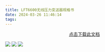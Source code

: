```yaml
---
title: LFT6600无线压力变送器规格书
date: 2024-03-26 11:46:14
tags:
---
```

<center>
<a href=LFT6600无线压力变送器规格书.pdf>点击下载此文档</a>
</center>

![](https://pic1.imgdb.cn/item/67bd2d2bd0e0a243d40440c4.webp)
![](https://pic1.imgdb.cn/item/67bd2d2cd0e0a243d40440c5.webp)
![](https://pic1.imgdb.cn/item/67bd2d2ad0e0a243d40440c3.webp)